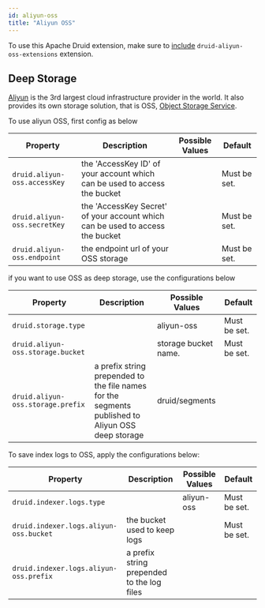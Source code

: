 ```yaml
---
id: aliyun-oss
title: "Aliyun OSS"
---
```


<!--
  ~ Licensed to the Apache Software Foundation (ASF) under one
  ~ or more contributor license agreements.  See the NOTICE file
  ~ distributed with this work for additional information
  ~ regarding copyright ownership.  The ASF licenses this file
  ~ to you under the Apache License, Version 2.0 (the
  ~ "License"); you may not use this file except in compliance
  ~ with the License.  You may obtain a copy of the License at
  ~
  ~   http://www.apache.org/licenses/LICENSE-2.0
  ~
  ~ Unless required by applicable law or agreed to in writing,
  ~ software distributed under the License is distributed on an
  ~ "AS IS" BASIS, WITHOUT WARRANTIES OR CONDITIONS OF ANY
  ~ KIND, either express or implied.  See the License for the
  ~ specific language governing permissions and limitations
  ~ under the License.
  -->


To use this Apache Druid extension, make sure to [include](../../development/extensions.md#loading-extensions) `druid-aliyun-oss-extensions` extension.

## Deep Storage

[Aliyun](https://www.aliyun.com) is the 3rd largest cloud infrastructure provider in the world. It also provides its own storage solution, that is OSS, [Object Storage Service](https://www.aliyun.com/product/oss). 

To use aliyun OSS, first config as below

|Property|Description|Possible Values|Default|
|--------|---------------|-----------|-------|
|`druid.aliyun-oss.accessKey`|the 'AccessKey ID' of your account which can be used to access the bucket||Must be set.|
|`druid.aliyun-oss.secretKey`|the 'AccessKey Secret' of your account which can be used to access the bucket| |Must be set. |
|`druid.aliyun-oss.endpoint`|the endpoint url of your OSS storage| |Must be set.|

if you want to use OSS as deep storage, use the configurations below

|Property|Description|Possible Values|Default|
|--------|---------------|-----------|-------|
|`druid.storage.type`| | aliyun-oss|Must be set.|
|`druid.aliyun-oss.storage.bucket`||storage bucket name.|Must be set.|
|`druid.aliyun-oss.storage.prefix`|a prefix string prepended to the file names for the segments published to Aliyun OSS deep storage| druid/segments | |

To save index logs to OSS, apply the configurations below:

|Property|Description|Possible Values|Default|
|--------|---------------|-----------|-------|
|`druid.indexer.logs.type`| | aliyun-oss|Must be set.|
|`druid.indexer.logs.aliyun-oss.bucket`|the bucket used to keep logs||Must be set.|
|`druid.indexer.logs.aliyun-oss.prefix`|a prefix string prepended to the log files| ||

